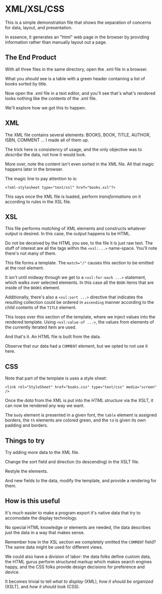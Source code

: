 XML/XSL/CSS
===========
This is a simple demonstration file that shows
the separation of concerns for data, layout,
and presentation.

In essence, it generates an "html" web page
in the browser by providing information rather
than manually layout out a page.

The End Product
---------------
With all three files in the same directory,
open the .xml file in a browser.

What you _should_ see is a table with a green
header containing a list of books sorted by
title.

Now open the .xml file in a text editor, and
you'll see that's what's rendered looks nothing
like the contents of the .xml file.

We'll explore how we got this to happen.

XML
---
The XML file contains several elements: BOOKS, BOOK, TITLE, AUTHOR, ISBN, COMMENT ...  I made
all of them up.

The trick here is consistency of usage, and the
only objective was to _describe_ the data, not
how it would look.

More over, note the content isn't even sorted
in the XML file.  All that magic happens later
in the browser.

The magic line to pay attention to is:

```
<?xml-stylesheet type="text/xsl" href="books.xsl"?>
```

This says once the XML file is loaded, perform
_transformations_ on it according to rules in the
XSL file.

XSL
---
This file performs _matching_ of XML elements and
constructs whatever output is desired.  In this case,
the output happens to be HTML.

Do not be deceived by the HTML you see, to the file it
is just raw text.  The stuff of interest are all the tags
within the `<xsl:...>` name-space.  You'll note there's
not many of them.

This file forms a template.  The `match="/"` causes this
section to be emitted at the root element.

It isn't until midway through we get to a
`<xsl:for-each ...>` statement, which walks over
selected elements.  In this case all the `BOOK` items
that are inside of the `BOOKS` element.

Additionally, there's also a `<xsl:sort ...>` directive
that indicates the resulting collection could be ordered
in `ascending` manner according to the child contents of
the `TITLE` element.

This loops over this section of the template, where we
inject values into the rendered template.  Using
`<xsl:value-of ...>`, the values from elements of the
currently iterated item are used.

And that's it.  An HTML file is built from the data.

Observe that our data had a `COMMENT` element, but we
opted to not use it here.

CSS
---
Note that part of the template is uses a style sheet:

    <link rel="StyleSheet" href="books.css" type="text/css" media="screen" />

Once the _data_ from the XML is put into the _HTML structure_ via the XSLT, it can now be rendered any
way we want.

The `body` element is presented in a given font,
the `table` element is assigned borders,
the `th` elements are colored green, and
the `td` is given its own padding and borders.

Things to try
-------------
Try adding more data to the XML file.

Change the sort field and direction (to descending) in
the XSLT file.

Restyle the elements.

And new fields to the data, modify the template, and
provide a rendering for them.

How is this useful
------------------
It's much easier to make a program export it's native
data that try to accomodate the display technology.

No special HTML knowledge or elements are needed, the
data describes just the data in a way that makes sense.

Remember how in the XSL section we completely omitted
the `COMMENT` field? The same data might be used for
different views.

We could also have a division of labor: the data folks
define custom data, the HTML gurus perform structured
markup which makes search engines happy, and the CSS
folks provide design decisions for preference and
device.

It becomes trivial to tell _what to display_ (XML),
_how it should be organized_ (XSLT), and _how it
should look_ (CSS).
